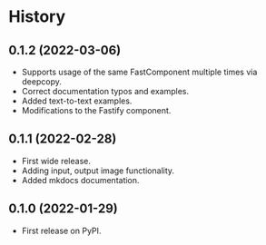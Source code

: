 # History

## 0.1.2 (2022-03-06)

* Supports usage of the same FastComponent multiple times via deepcopy.
* Correct documentation typos and examples.
* Added text-to-text examples.
* Modifications to the Fastify component.

## 0.1.1 (2022-02-28)

* First wide release.
* Adding input, output image functionality.
* Added mkdocs documentation.

## 0.1.0 (2022-01-29)

* First release on PyPI.
